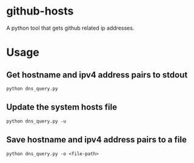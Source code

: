 # github-hosts
A python tool that gets github related ip addresses.

# Usage

## Get hostname and ipv4 address pairs to stdout
```shell
python dns_query.py
```


## Update the system hosts file

```shell
python dns_query.py -u
```

## Save hostname and ipv4 address pairs to a file

```shell
python dns_query.py -o <file-path>
```
